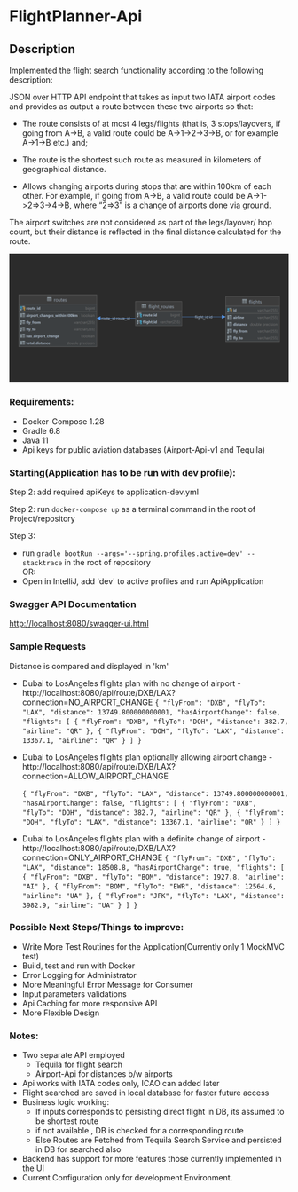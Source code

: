 # FlightPlanner-Api

## Description

Implemented the flight search functionality according to the following description:

JSON over HTTP API endpoint that takes as input two IATA airport codes and provides as output a route between these two
airports so that:

- The route consists of at most 4 legs/flights
  (that is, 3 stops/layovers, if going from A->B, a valid route could be A->1->2->3->B, or for example A->1->B etc.)
  and;


- The route is the shortest such route as measured in kilometers of geographical distance.


- Allows changing airports during stops that are within 100km of each other. For example, if going from A->B, a valid
  route could be A->1->2=>3->4->B, where “2=>3” is a change of airports done via ground.

The airport switches are not considered as part of the legs/layover/ hop count, but their distance is reflected in the
final distance calculated for the route.

![DB](DB.PNG)

### Requirements:

- Docker-Compose 1.28
- Gradle 6.8
- Java 11
- Api keys for public aviation databases (Airport-Api-v1 and Tequila)

### Starting(Application has to be run with dev profile):

Step 2: add required apiKeys to application-dev.yml

Step 2: run `docker-compose up` as a terminal command in the root of Project/repository

Step 3:

- run `gradle bootRun --args='--spring.profiles.active=dev' --stacktrace` in the root of repository        
  OR:
- Open in IntelliJ, add 'dev' to active profiles and run ApiApplication

### Swagger API Documentation

[http://localhost:8080/swagger-ui.html](http://localhost:8080/swagger-ui.html)

### Sample Requests

Distance is compared and displayed in 'km'

- Dubai to LosAngeles flights plan with no change of airport -
  http://localhost:8080/api/route/DXB/LAX?connection=NO_AIRPORT_CHANGE
  `{
  "flyFrom": "DXB",
  "flyTo": "LAX",
  "distance": 13749.800000000001,
  "hasAirportChange": false,
  "flights": [
  {
  "flyFrom": "DXB",
  "flyTo": "DOH",
  "distance": 382.7,
  "airline": "QR"
  }, {
  "flyFrom": "DOH",
  "flyTo": "LAX",
  "distance": 13367.1,
  "airline": "QR"
  }
  ]
  }`


- Dubai to LosAngeles flights plan optionally allowing airport change -
  http://localhost:8080/api/route/DXB/LAX?connection=ALLOW_AIRPORT_CHANGE

  `{
  "flyFrom": "DXB",
  "flyTo": "LAX",
  "distance": 13749.800000000001,
  "hasAirportChange": false,
  "flights": [
  {
  "flyFrom": "DXB",
  "flyTo": "DOH",
  "distance": 382.7,
  "airline": "QR"
  }, {
  "flyFrom": "DOH",
  "flyTo": "LAX",
  "distance": 13367.1,
  "airline": "QR"
  }
  ]
  }`


- Dubai to LosAngeles flights plan with a definite change of airport -
  http://localhost:8080/api/route/DXB/LAX?connection=ONLY_AIRPORT_CHANGE
  `{
  "flyFrom": "DXB",
  "flyTo": "LAX",
  "distance": 18508.8,
  "hasAirportChange": true,
  "flights": [
  {
  "flyFrom": "DXB",
  "flyTo": "BOM",
  "distance": 1927.8,
  "airline": "AI"
  }, {
  "flyFrom": "BOM",
  "flyTo": "EWR",
  "distance": 12564.6,
  "airline": "UA"
  }, {
  "flyFrom": "JFK",
  "flyTo": "LAX",
  "distance": 3982.9,
  "airline": "UA"
  }
  ]
  }`

### Possible Next Steps/Things to improve:

- Write More Test Routines for the Application(Currently only 1 MockMVC test)
- Build, test and run with Docker
- Error Logging for Administrator
- More Meaningful Error Message for Consumer
- Input parameters validations
- Api Caching for more responsive API
- More Flexible Design

### Notes:

- Two separate API employed
    - Tequila for flight search
    - Airport-Api for distances b/w airports
- Api works with IATA codes only, ICAO can added later
- Flight searched are saved in local database for faster future access
- Business logic working:
    - If inputs corresponds to persisting direct flight in DB, its assumed to be shortest route
    - if not available , DB is checked for a corresponding route
    - Else Routes are Fetched from Tequila Search Service and persisted in DB for searched also
- Backend has support for more features those currently implemented in the UI
- Current Configuration only for development Environment.